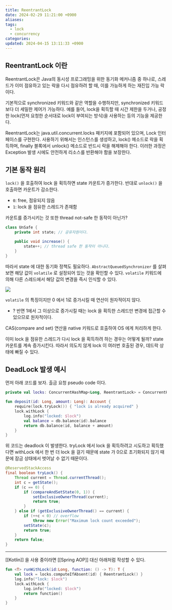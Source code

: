 ```yaml
---
title: ReentrantLock
date: 2024-02-29 11:21:00 +0900
aliases: 
tags:
  - lock
  - concurrency
categories: 
updated: 2024-04-15 13:11:33 +0900
---
```


## ReentrantLock 이란

ReentrantLock은 Java의 동시성 프로그래밍을 위한 동기화 메커니즘 중 하나로, 스레드가 이미 점유하고 있는 락을 다시 점유하려 할 때, 이를 가능하게 하는 재진입 가능 락이다.

기본적으로 synchronized 키워드와 같은 역할을 수행하지만, synchronized 키워드보다 더 세밀한 제어가 가능하다. 예를 들어, lock을 획득할 때 시간 제한을 두거나, 공정한 lock(먼저 요청한 순서대로 lock이 부여되는 방식)을 사용하는 등의 기능을 제공한다.

ReentrantLock는 java.util.concurrent.locks 패키지에 포함되어 있으며, Lock 인터페이스를 구현한다. 사용하기 위해서는 인스턴스를 생성하고, lock() 메소드로 락을 획득하며, finally 블록에서 unlock() 메소드로 반드시 락을 해제해야 한다. 이러한 과정은 Exception 발생 시에도 안전하게 리소스를 반환해야 함을 보장한다.

## 기본 동작 원리

`lock()` 을 호출하여 lock 을 획득하면 state 카운트가 증가한다. 반대로 `unlock()` 을 호출하면 카운트가 감소한다.

- `0`: free, 점유되지 않음
- `1`: lock 을 점유한 스레드가 존재함

카운트를 증가시키는 것 또한 thread not-safe 한 동작이 아닌가?

```java
class UnSafe {
    private int state; // 공유자원이다.

    public void increase() {
        state++; // thread safe 한 동작이 아니다.
    }
}
```

따라서 state 에 대한 동기화 정책도 필요하다. `AbstractQueuedSynchronizer` 를 살펴보면 해당 값이 `volatile` 로 설정되어 있는 것을 확인할 수 있다. `volatile` 키워드에 의해 다른 스레드에서 해당 값의 변경을 즉시 인식할 수 있다.

![](https://i.imgur.com/QTT0Ycm.png)

`volatile` 의 특징이지만 0 에서 1로 증가시킬 때 연산이 원자적이지 않다.

- ? 반면 1에서 그 이상으로 증가시킬 때는 lock 을 획득한 스레드만 변경에 접근할 수 있으므로 원자적이다.

CAS(compare and set) 연산을 native 키워드로 호출하여 OS 에게 처리하게 한다.

이미 lock 을 점유한 스레드가 다시 lock 을 획득하려 하는 경우는 어떻게 될까? state 카운트를 계속 증가시킨다. 따라서 의도치 않게 lock 이 여러번 호출된 경우, 데드락 상태에 빠질 수 있다.

## DeadLock 발생 예시

먼저 아래 코드를 보자. 출금 요청 pseudo code 이다.

```kotlin
private val locks: ConcurrentHashMap<Long, ReentrantLock> = ConcurrentHashMap()

fun deposit(id: Long, amount: Long): Account {
    require(lock.tryLock()) { "lock is already acquired" }
    lock.withLock {
        log.info("locked: $lock")
        val balance = db.balance(id).balance
        return db.balance(id, balance + amount)
    }
}
```

위 코드는 deadlock 이 발생한다. tryLock 에서 lock 을 획득하려고 시도하고 획득했다면 withLock 에서 한 번 더 lock 을 걸기 때문에 state 가 0으로 초기화되지 않기 때문에 잠금 상태에서 벗어날 수 없기 때문이다.

```java
@ReservedStackAccess
final boolean tryLock() {
    Thread current = Thread.currentThread();
    int c = getState();
    if (c == 0) {
        if (compareAndSetState(0, 1)) {
            setExclusiveOwnerThread(current);
            return true;
        }
    } else if (getExclusiveOwnerThread() == current) {
        if (++c < 0) // overflow
            throw new Error("Maximum lock count exceeded");
        setState(c);
        return true;
    }
    return false;
}
```

---

[[Kotlin]] 을 사용 중이라면 [[Spring AOP]] 대신 아래처럼 작성할 수 있다.

```kotlin
fun <T> runWithLock(id:Long, function: () -> T): T {
    val lock = locks.computeIfAbsent(id) { ReentrantLock() }
    log.info("lock: $lock")
    lock.withLock {
        log.info("locked: $lock")
        return function()
    }
}
```
